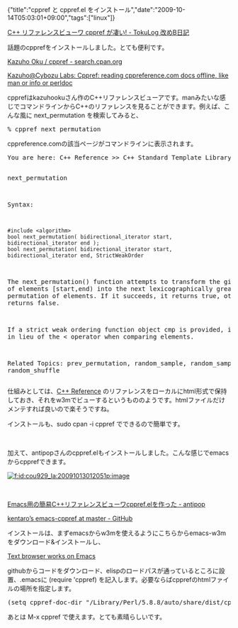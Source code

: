 {"title":"cppref と cppref.el をインストール","date":"2009-10-14T05:03:01+09:00","tags":["linux"]}

<!-- DATE: 2009-10-13T20:03:01+00:00 -->
<!-- OLDURL: http://d.hatena.ne.jp/cou929_la/20091013/ -->


<div class="section">
<p><a href="http://d.hatena.ne.jp/tokuhirom/20091008/1255001357" target="_blank">C++ リファレンスビューワ cppref が凄い! - TokuLog 改めB日記</a></p>
<p>話題のcpprefをインストールしました。とても便利です。</p>
<p><a href="http://search.cpan.org/dist/cppref/" target="_blank">Kazuho Oku / cppref - search.cpan.org</a></p>
<p><a href="http://developer.cybozu.co.jp/kazuho/2009/10/cppref-reading.html" target="_blank">Kazuho@Cybozu Labs: Cppref: reading cppreference.com docs offline, like man or info or perldoc</a></p>
<p>cpprefはkazuhookuさん作のC++リファレンスビューアです。manみたいな感じでコマンドラインからC++のリファレンスを見ることができます。例えば、こんな風に next_permutation を検索してみると、</p>
<pre>
% cppref next_permutation
</pre>

<p>cppreference.comの該当ページがコマンドラインに表示されます。</p>
<pre>
You are here: C++ Reference >> C++ Standard Template Library >> C++ Algorithms >> next_permutation

next_permutation

Syntax:

    #include <algorithm>
    bool next_permutation( bidirectional_iterator start, bidirectional_iterator end );
    bool next_permutation( bidirectional_iterator start, bidirectional_iterator end, StrictWeakOrder

The next_permutation() function attempts to transform the given range of elements [start,end) into
the next lexicographically greater permutation of elements. If it succeeds, it returns true,
otherwise, it returns false.

If a strict weak ordering function object cmp is provided, it is used in lieu of the < operator
when comparing elements.

Related Topics: prev_permutation, random_sample, random_sample_n, random_shuffle
</pre>

<p>仕組みとしては、<a href="http://www.cppreference.com/wiki/" target="_blank">C++ Reference</a> のリファレンスをローカルにhtml形式で保持しておき、それをw3mでビューするというもののようです。htmlファイルだけメンテすれば良いので楽そうですね。</p>
<p>インストールも、sudo cpan -i cppref でできるので簡単です。</p>
<br>

<p>加えて、antipopさんのcppref.elもインストールしました。こんな感じでemacsからcpprefできます。</p>
<p><a href="http://f.hatena.ne.jp/cou929_la/20091013012051" class="hatena-fotolife" target="_blank"><img src="http://cdn-ak.f.st-hatena.com/images/fotolife/c/cou929_la/20091013/20091013012051.png" alt="f:id:cou929_la:20091013012051p:image" title="f:id:cou929_la:20091013012051p:image" class="hatena-fotolife"></a></p>
<br>

<p><a href="http://d.hatena.ne.jp/antipop/20091009/1255087113" target="_blank">Emacs用の簡易C++リファレンスビューワcppref.elを作った - antipop</a></p>
<p><a href="http://github.com/kentaro/emacs-cppref" target="_blank">kentaro’s emacs-cppref at master - GitHub</a></p>
<p>インストールは、まずemacsからw3mを使えるようにこちらからemacs-w3mをダウンロード&インストールし、</p>
<p><a href="http://emacs-w3m.namazu.org/" target="_blank">Text browser works on Emacs</a></p>
<p>githubからコードをダウンロード、elispのロードパスが通っているところに設置、.emacsに (require 'cppref) を記入します。必要ならばcpprefのhtmlファイルの場所を指定します。</p>
<pre class="syntax-highlight">
<span class="synSpecial">(</span><span class="synStatement">setq</span> cppref-doc-dir <span class="synConstant">"/Library/Perl/5.8.8/auto/share/dist/cppref"</span><span class="synSpecial">)</span> <span class="synComment">;; doesn't end with "/"</span>
</pre>

<p>あとは M-x cppref で使えます。とても素晴らしいです。</p>
</div>






